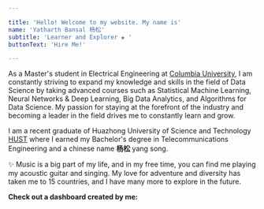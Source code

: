 ```yaml
---

title: 'Hello! Welcome to my website. My name is'
name: 'Yatharth Bansal 杨松'
subtitle: 'Learner and Explorer ♚ ' 
buttonText: 'Hire Me!'

---
```

<!-- I am a final year undergrad student studying [Telecommunications Engineering](http://ei.hust.edu.cn/English/Home.htm) at Huazhong University of Science and Technology [HUST](http://english.hust.edu.cn/).
I am an Indian who went to China to learn and explore. China not only gave me knowledge and skills but also gave me
a new identity as **杨松** yang song (my chinese name). -->
<!-- ![alt text](c2.png){width=20 height=20} -->

<!-- <img  src="c3.png"> -->
As a Master's student in Electrical Engineering at [Columbia University](https://www.ee.columbia.edu/nikola-tesla-electrical-engineering-scholar-program), I am constantly striving to expand my knowledge and skills in the field of Data Science by taking advanced courses such as Statistical Machine Learning, Neural Networks & Deep Learning, Big Data Analytics, and Algorithms for Data Science. My passion for staying at the forefront of the industry and becoming a leader in the field drives me to constantly learn and grow.

I am a recent graduate of Huazhong University of Science and Technology [HUST](http://english.hust.edu.cn/) where I earned my Bachelor's degree in Telecommunications Engineering and a chinese name **杨松** yang song.

✨ Music is a big part of my life, and in my free time, you can find me playing my acoustic guitar and singing. My love for adventure and diversity has taken me to 15 countries, and I have many more to explore in the future.

**Check out a dashboard created by me:**
<!-- I am a student with research interests in the field of Wireless Communication Systems and Machine Learning. -->
